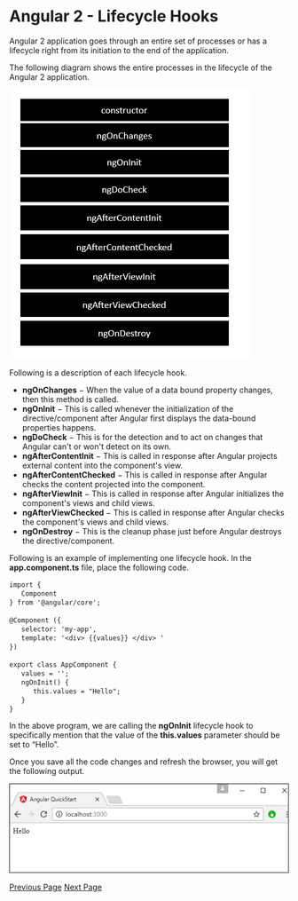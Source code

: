 # Angular 2 - Lifecycle Hooks
Angular 2 application goes through an entire set of processes or has a lifecycle right from its initiation to the end of the application.

The following diagram shows the entire processes in the lifecycle of the Angular 2 application.

![Lifecycle](../angular2/images/lifecycle.jpg)

Following is a description of each lifecycle hook.

   * **ngOnChanges** − When the value of a data bound property changes, then this method is called.
   * **ngOnInit** − This is called whenever the initialization of the directive/component after Angular first displays the data-bound properties happens.
   * **ngDoCheck** − This is for the detection and to act on changes that Angular can't or won't detect on its own.
   * **ngAfterContentInit** − This is called in response after Angular projects external content into the component's view.
   * **ngAfterContentChecked** − This is called in response after Angular checks the content projected into the component.
   * **ngAfterViewInit** − This is called in response after Angular initializes the component's views and child views.
   * **ngAfterViewChecked** − This is called in response after Angular checks the component's views and child views.
   * **ngOnDestroy** − This is the cleanup phase just before Angular destroys the directive/component.

Following is an example of implementing one lifecycle hook. In the **app.component.ts** file, place the following code.

```
import { 
   Component 
} from '@angular/core';  

@Component ({ 
   selector: 'my-app', 
   template: '<div> {{values}} </div> ' 
}) 

export class AppComponent { 
   values = ''; 
   ngOnInit() { 
      this.values = "Hello"; 
   } 
}
```
In the above program, we are calling the **ngOnInit** lifecycle hook to specifically mention that the value of the **this.values** parameter should be set to “Hello”.

Once you save all the code changes and refresh the browser, you will get the following output.

![Hello](../angular2/images/hello.jpg)


[Previous Page](../angular2/angular2_user_input.md) [Next Page](../angular2/angular2_nested_containers.md) 
